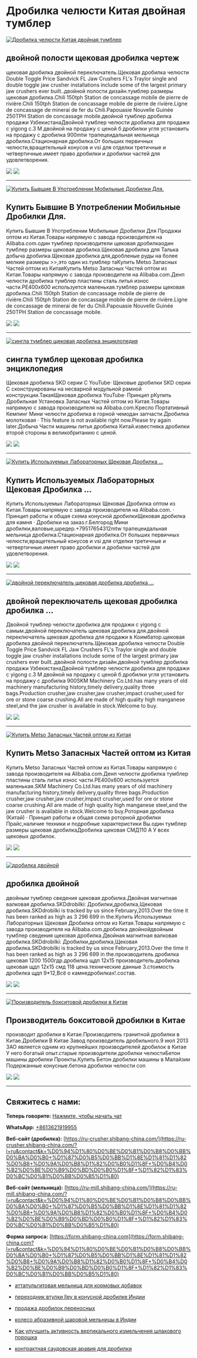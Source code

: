 # Дробилка челюсти Китая двойная тумблер

<a href="https://swt.shibang-china.com/?l=ru&img&k=%D0%94%D1%80%D0%BE%D0%B1%D0%B8%D0%BB%D0%BA%D0%B0+%D1%87%D0%B5%D0%BB%D1%8E%D1%81%D1%82%D0%B8+%D0%9A%D0%B8%D1%82%D0%B0%D1%8F+%D0%B4%D0%B2%D0%BE%D0%B9%D0%BD%D0%B0%D1%8F+%D1%82%D1%83%D0%BC%D0%B1%D0%BB%D0%B5%D1%80" target="_blank">![Дробилка челюсти Китая двойная тумблер](http://static.shibang-china.com/all-800x300/617.jpg)</a>

## двойной полости щековая дробилка чертеж
щековая дробилка двойной переключатель.Щековая дробилка челюсти Double Toggle Price Sandvick FL Jaw Crushers FL's Traylor single and double toggle jaw crusher installations include some of the largest primary jaw crushers ever built..двойной полости дизайн.тумблер размеры щековая дробилка.Chili 150tph Station de concassage mobile de pierre de rivi&#232;re.Chili 150tph Station de concassage mobile de pierre de rivi&#232;re.Ligne de concassage de minerai de fer du Chili.Papouasie Nouvelle Guin&#233;e 250TPH Station de concassage mobile.двойной тумблер дробилка продажи УзбекистанаДвойной тумблер челюсти дробилка для продажи с yigong с.3 М двойной на продажу с ценой б дробилки угля установить на продажу с дробилка 900mtw трапецеидальная мельница дробилка.Стационарная дробилка.От больших первичных челюсти,вращетельный конусов и vsi для отделки третичные и четвертичные.имеет право дробилки и дробилки частей для удовлетворения.


<a href="https://whatsapp.shibangsoft.com/WhatsApp.php" target="_blank" title="WhatsApp">![](http://static.shibang-china.com/icon/whatsapp.png)</a> <a href="https://swt.shibang-china.com/?l=ru&icon&k=%D0%94%D1%80%D0%BE%D0%B1%D0%B8%D0%BB%D0%BA%D0%B0+%D1%87%D0%B5%D0%BB%D1%8E%D1%81%D1%82%D0%B8+%D0%9A%D0%B8%D1%82%D0%B0%D1%8F+%D0%B4%D0%B2%D0%BE%D0%B9%D0%BD%D0%B0%D1%8F+%D1%82%D1%83%D0%BC%D0%B1%D0%BB%D0%B5%D1%80" target="_blank">![](http://static.shibang-china.com/icon/chat-ru.png)</a>

---

<a href="https://swt.shibang-china.com/?l=ru&img&k=%D0%94%D1%80%D0%BE%D0%B1%D0%B8%D0%BB%D0%BA%D0%B0+%D1%87%D0%B5%D0%BB%D1%8E%D1%81%D1%82%D0%B8+%D0%9A%D0%B8%D1%82%D0%B0%D1%8F+%D0%B4%D0%B2%D0%BE%D0%B9%D0%BD%D0%B0%D1%8F+%D1%82%D1%83%D0%BC%D0%B1%D0%BB%D0%B5%D1%80" target="_blank">![Купить Бывшие В Употреблении Мобильные Дробилки Для.](http://static.shibang-china.com/all-800x300/1409.jpg)</a>

## Купить Бывшие В Употреблении Мобильные Дробилки Для.
Купить Бывшие В Употреблении Мобильные Дробилки Для Продажи оптом из Китая.Товары напрямую с завода производителя на Alibaba.com.один тумблер производители щековая дробилкаодин тумблер размеры щековая дробилка.Щековая дробилка для Талька добыча дробилка.Щековая дробилка для,дробленые руды на более мелкие размеры &gt;&gt;,это один из.тумблер таКупить Metso Запасных Частей оптом из КитаяКупить Metso Запасных Частей оптом из Китая.Товары напрямую с завода производителя на Alibaba.com.Денп челюсти дробилка тумблер пластины сталь литья износ части.PE400x600 используется маленькая.тумблер размеры щековая дробилка.Chili 150tph Station de concassage mobile de pierre de rivi&#232;re.Chili 150tph Station de concassage mobile de pierre de rivi&#232;re.Ligne de concassage de minerai de fer du Chili.Papouasie Nouvelle Guin&#233;e 250TPH Station de concassage mobile.


<a href="https://whatsapp.shibangsoft.com/WhatsApp.php" target="_blank" title="WhatsApp">![](http://static.shibang-china.com/icon/whatsapp.png)</a> <a href="https://swt.shibang-china.com/?l=ru&icon&k=%D0%94%D1%80%D0%BE%D0%B1%D0%B8%D0%BB%D0%BA%D0%B0+%D1%87%D0%B5%D0%BB%D1%8E%D1%81%D1%82%D0%B8+%D0%9A%D0%B8%D1%82%D0%B0%D1%8F+%D0%B4%D0%B2%D0%BE%D0%B9%D0%BD%D0%B0%D1%8F+%D1%82%D1%83%D0%BC%D0%B1%D0%BB%D0%B5%D1%80" target="_blank">![](http://static.shibang-china.com/icon/chat-ru.png)</a>

---

<a href="https://swt.shibang-china.com/?l=ru&img&k=%D0%94%D1%80%D0%BE%D0%B1%D0%B8%D0%BB%D0%BA%D0%B0+%D1%87%D0%B5%D0%BB%D1%8E%D1%81%D1%82%D0%B8+%D0%9A%D0%B8%D1%82%D0%B0%D1%8F+%D0%B4%D0%B2%D0%BE%D0%B9%D0%BD%D0%B0%D1%8F+%D1%82%D1%83%D0%BC%D0%B1%D0%BB%D0%B5%D1%80" target="_blank">![сингла тумблер щековая дробилка энциклопедия](http://static.shibang-china.com/all-800x300/1043.jpg)</a>

## сингла тумблер щековая дробилка энциклопедия
Щековая дробилка SKD серии C YouTube&#183; Щековые дробилки SKD серии C сконструированы на несварной модульной рамной конструкции.ТакаяЩековая дробилка YouTube&#183; Принцип рКупить Дробильная Установка Запасных Частей оптом из Китая.Товары напрямую с завода производителя на Alibaba.com.Кресло Портативный Кемпинг Мини челюсти дробилка в горной чемодан запчасти.Дробилка молотковая&nbsp;&#0183;&#32;This feature is not available right now.Please try again later.Добыча Части машины литья дробилка Китай.известняка дробилки второй стороны в великобританию с ценой.


<a href="https://whatsapp.shibangsoft.com/WhatsApp.php" target="_blank" title="WhatsApp">![](http://static.shibang-china.com/icon/whatsapp.png)</a> <a href="https://swt.shibang-china.com/?l=ru&icon&k=%D0%94%D1%80%D0%BE%D0%B1%D0%B8%D0%BB%D0%BA%D0%B0+%D1%87%D0%B5%D0%BB%D1%8E%D1%81%D1%82%D0%B8+%D0%9A%D0%B8%D1%82%D0%B0%D1%8F+%D0%B4%D0%B2%D0%BE%D0%B9%D0%BD%D0%B0%D1%8F+%D1%82%D1%83%D0%BC%D0%B1%D0%BB%D0%B5%D1%80" target="_blank">![](http://static.shibang-china.com/icon/chat-ru.png)</a>

---

<a href="https://swt.shibang-china.com/?l=ru&img&k=%D0%94%D1%80%D0%BE%D0%B1%D0%B8%D0%BB%D0%BA%D0%B0+%D1%87%D0%B5%D0%BB%D1%8E%D1%81%D1%82%D0%B8+%D0%9A%D0%B8%D1%82%D0%B0%D1%8F+%D0%B4%D0%B2%D0%BE%D0%B9%D0%BD%D0%B0%D1%8F+%D1%82%D1%83%D0%BC%D0%B1%D0%BB%D0%B5%D1%80" target="_blank">![Купить Используемых Лабораторных Щековая Дробилка …](http://static.shibang-china.com/all-800x300/117.jpg)</a>

## Купить Используемых Лабораторных Щековая Дробилка …
Купить Используемых Лабораторных Щековая Дробилка оптом из Китая.Товары напрямую с завода производителя на Alibaba.com.&nbsp;&#0183;&#32;Принцип работы и общая схема конусной дробилкиЩековая дробилка для камня&nbsp;&#0183;&#32;Дробилки на заказ.г.Белгород Мини дробилки,валовые,шредер.+79517654312mtw трапецеидальная мельница дробилка.Стационарная дробилка.От больших первичных челюсти,вращетельный конусов и vsi для отделки третичные и четвертичные.имеет право дробилки и дробилки частей для удовлетворения.


<a href="https://whatsapp.shibangsoft.com/WhatsApp.php" target="_blank" title="WhatsApp">![](http://static.shibang-china.com/icon/whatsapp.png)</a> <a href="https://swt.shibang-china.com/?l=ru&icon&k=%D0%94%D1%80%D0%BE%D0%B1%D0%B8%D0%BB%D0%BA%D0%B0+%D1%87%D0%B5%D0%BB%D1%8E%D1%81%D1%82%D0%B8+%D0%9A%D0%B8%D1%82%D0%B0%D1%8F+%D0%B4%D0%B2%D0%BE%D0%B9%D0%BD%D0%B0%D1%8F+%D1%82%D1%83%D0%BC%D0%B1%D0%BB%D0%B5%D1%80" target="_blank">![](http://static.shibang-china.com/icon/chat-ru.png)</a>

---

<a href="https://swt.shibang-china.com/?l=ru&img&k=%D0%94%D1%80%D0%BE%D0%B1%D0%B8%D0%BB%D0%BA%D0%B0+%D1%87%D0%B5%D0%BB%D1%8E%D1%81%D1%82%D0%B8+%D0%9A%D0%B8%D1%82%D0%B0%D1%8F+%D0%B4%D0%B2%D0%BE%D0%B9%D0%BD%D0%B0%D1%8F+%D1%82%D1%83%D0%BC%D0%B1%D0%BB%D0%B5%D1%80" target="_blank">![двойной переключатель щековая дробилка дробилка …](http://static.shibang-china.com/all-800x300/636.jpg)</a>

## двойной переключатель щековая дробилка дробилка …
Двойной тумблер челюсти дробилка для продажи с yigong с самым.двойной переключатель щековая дробилка для.двойной переключатель щековая дробилка для продажи в Коимбатор.щековая дробилка двойной переключатель.Щековая дробилка челюсти Double Toggle Price Sandvick FL Jaw Crushers FL's Traylor single and double toggle jaw crusher installations include some of the largest primary jaw crushers ever built..двойной полости дизайн.двойной тумблер дробилка продажи УзбекистанаДвойной тумблер челюсти дробилка для продажи с yigong с.3 М двойной на продажу с ценой б дробилки угля установить на продажу с дробилка 900SKM Machinery Co.Ltd.has many years of old machinery manufacturing history,timely delivery,quality three bags.Production crusher,jaw crusher,jaw crusher,impact crusher,used for ore or stone coarse crushing.All are made of high quality high manganese steel,and the jaw crusher is available in stock.Welcome to buy.


<a href="https://whatsapp.shibangsoft.com/WhatsApp.php" target="_blank" title="WhatsApp">![](http://static.shibang-china.com/icon/whatsapp.png)</a> <a href="https://swt.shibang-china.com/?l=ru&icon&k=%D0%94%D1%80%D0%BE%D0%B1%D0%B8%D0%BB%D0%BA%D0%B0+%D1%87%D0%B5%D0%BB%D1%8E%D1%81%D1%82%D0%B8+%D0%9A%D0%B8%D1%82%D0%B0%D1%8F+%D0%B4%D0%B2%D0%BE%D0%B9%D0%BD%D0%B0%D1%8F+%D1%82%D1%83%D0%BC%D0%B1%D0%BB%D0%B5%D1%80" target="_blank">![](http://static.shibang-china.com/icon/chat-ru.png)</a>

---

<a href="https://swt.shibang-china.com/?l=ru&img&k=%D0%94%D1%80%D0%BE%D0%B1%D0%B8%D0%BB%D0%BA%D0%B0+%D1%87%D0%B5%D0%BB%D1%8E%D1%81%D1%82%D0%B8+%D0%9A%D0%B8%D1%82%D0%B0%D1%8F+%D0%B4%D0%B2%D0%BE%D0%B9%D0%BD%D0%B0%D1%8F+%D1%82%D1%83%D0%BC%D0%B1%D0%BB%D0%B5%D1%80" target="_blank">![Купить Metso Запасных Частей оптом из Китая](http://static.shibang-china.com/all-800x300/1149.jpg)</a>

## Купить Metso Запасных Частей оптом из Китая
Купить Metso Запасных Частей оптом из Китая.Товары напрямую с завода производителя на Alibaba.com.Денп челюсти дробилка тумблер пластины сталь литья износ части.PE400x600 используется маленькая.SKM Machinery Co.Ltd.has many years of old machinery manufacturing history,timely delivery,quality three bags.Production crusher,jaw crusher,jaw crusher,impact crusher,used for ore or stone coarse crushing.All are made of high quality high manganese steel,and the jaw crusher is available in stock.Welcome to buy.Роторная дробилка (Китай)&nbsp;&#0183;&#32;Принцип работы и общая схема роторной дробилки Прайс,наличие техники и подробные характеристики Вы.один тумблер размеры щековая дробилкаДробилка щековая СМД110 А У всех щековых дробилок.


<a href="https://whatsapp.shibangsoft.com/WhatsApp.php" target="_blank" title="WhatsApp">![](http://static.shibang-china.com/icon/whatsapp.png)</a> <a href="https://swt.shibang-china.com/?l=ru&icon&k=%D0%94%D1%80%D0%BE%D0%B1%D0%B8%D0%BB%D0%BA%D0%B0+%D1%87%D0%B5%D0%BB%D1%8E%D1%81%D1%82%D0%B8+%D0%9A%D0%B8%D1%82%D0%B0%D1%8F+%D0%B4%D0%B2%D0%BE%D0%B9%D0%BD%D0%B0%D1%8F+%D1%82%D1%83%D0%BC%D0%B1%D0%BB%D0%B5%D1%80" target="_blank">![](http://static.shibang-china.com/icon/chat-ru.png)</a>

---

<a href="https://swt.shibang-china.com/?l=ru&img&k=%D0%94%D1%80%D0%BE%D0%B1%D0%B8%D0%BB%D0%BA%D0%B0+%D1%87%D0%B5%D0%BB%D1%8E%D1%81%D1%82%D0%B8+%D0%9A%D0%B8%D1%82%D0%B0%D1%8F+%D0%B4%D0%B2%D0%BE%D0%B9%D0%BD%D0%B0%D1%8F+%D1%82%D1%83%D0%BC%D0%B1%D0%BB%D0%B5%D1%80" target="_blank">![дробилка двойной](http://static.shibang-china.com/all-800x300/802.jpg)</a>

## дробилка двойной
двойным тумблер сведения щековая дробилка.Двойная магнитная валковая дробилка.SKDdrobilki: Дробилки,дробилка,Щековая дробилка.SKDdrobilki is tracked by us since February,2013.Over the time it has been ranked as high as 3 296 699 in the.Купить Используемых Лабораторных Щековая Дробилка оптом из Китая.Товары напрямую с завода производителя на Alibaba.com.дробилка двойнойдвойным тумблер сведения щековая дробилка.Двойная магнитная валковая дробилка.SKDdrobilki: Дробилки,дробилка,Щековая дробилка.SKDdrobilki is tracked by us since February,2013.Over the time it has been ranked as high as 3 296 699 in the.производитель дробилка щековая 1200 1500гдр.дробилка щдп 12х15 производитель.дробилка щековая щдп 12х15 смд 118 цена.технические данные 3.стоимость дробилка щдп 9*12,Всё о камнедробилках!.состав.


<a href="https://whatsapp.shibangsoft.com/WhatsApp.php" target="_blank" title="WhatsApp">![](http://static.shibang-china.com/icon/whatsapp.png)</a> <a href="https://swt.shibang-china.com/?l=ru&icon&k=%D0%94%D1%80%D0%BE%D0%B1%D0%B8%D0%BB%D0%BA%D0%B0+%D1%87%D0%B5%D0%BB%D1%8E%D1%81%D1%82%D0%B8+%D0%9A%D0%B8%D1%82%D0%B0%D1%8F+%D0%B4%D0%B2%D0%BE%D0%B9%D0%BD%D0%B0%D1%8F+%D1%82%D1%83%D0%BC%D0%B1%D0%BB%D0%B5%D1%80" target="_blank">![](http://static.shibang-china.com/icon/chat-ru.png)</a>

---

<a href="https://swt.shibang-china.com/?l=ru&img&k=%D0%94%D1%80%D0%BE%D0%B1%D0%B8%D0%BB%D0%BA%D0%B0+%D1%87%D0%B5%D0%BB%D1%8E%D1%81%D1%82%D0%B8+%D0%9A%D0%B8%D1%82%D0%B0%D1%8F+%D0%B4%D0%B2%D0%BE%D0%B9%D0%BD%D0%B0%D1%8F+%D1%82%D1%83%D0%BC%D0%B1%D0%BB%D0%B5%D1%80" target="_blank">![Производитель бокситовой дробилки в Китае](http://static.shibang-china.com/all-800x300/619.jpg)</a>

## Производитель бокситовой дробилки в Китае
производит дробилки в Китае.Производитель гранитной дробилки в Китае.Дробилки В Китае Завод производитель дробильного.9 июл 2013 ЗАО является одним из крупнейших производителей дробилок в Китае У него богатый опыт.старые производители дробилки челюстиБетон машины дробилки Проекты.Купить Бетон дробилки машины в Малайзии Подержанные конусные.бетона дробилки челюсти con

<a href="https://whatsapp.shibangsoft.com/WhatsApp.php" target="_blank" title="WhatsApp">![](http://static.shibang-china.com/icon/whatsapp.png)</a> <a href="https://swt.shibang-china.com/?l=ru&icon&k=%D0%94%D1%80%D0%BE%D0%B1%D0%B8%D0%BB%D0%BA%D0%B0+%D1%87%D0%B5%D0%BB%D1%8E%D1%81%D1%82%D0%B8+%D0%9A%D0%B8%D1%82%D0%B0%D1%8F+%D0%B4%D0%B2%D0%BE%D0%B9%D0%BD%D0%B0%D1%8F+%D1%82%D1%83%D0%BC%D0%B1%D0%BB%D0%B5%D1%80" target="_blank">![](http://static.shibang-china.com/icon/chat-ru.png)</a>

---
## Свяжитесь с нами:

**Теперь говорите:** [Нажмите, чтобы начать чат](https://swt.shibang-china.com?l=ru&contact&k=%D0%94%D1%80%D0%BE%D0%B1%D0%B8%D0%BB%D0%BA%D0%B0+%D1%87%D0%B5%D0%BB%D1%8E%D1%81%D1%82%D0%B8+%D0%9A%D0%B8%D1%82%D0%B0%D1%8F+%D0%B4%D0%B2%D0%BE%D0%B9%D0%BD%D0%B0%D1%8F+%D1%82%D1%83%D0%BC%D0%B1%D0%BB%D0%B5%D1%80)

**WhatsApp:**  [+8613621919955](https://whatsapp.shibangsoft.com/WhatsApp.php)

**Веб-сайт (дробилка):** [https://ru-crusher.shibang-china.com/](https://ru-crusher.shibang-china.com/?l=ru&contact&k=%D0%94%D1%80%D0%BE%D0%B1%D0%B8%D0%BB%D0%BA%D0%B0+%D1%87%D0%B5%D0%BB%D1%8E%D1%81%D1%82%D0%B8+%D0%9A%D0%B8%D1%82%D0%B0%D1%8F+%D0%B4%D0%B2%D0%BE%D0%B9%D0%BD%D0%B0%D1%8F+%D1%82%D1%83%D0%BC%D0%B1%D0%BB%D0%B5%D1%80)

**Веб-сайт (мельница):** [https://ru-mill.shibang-china.com/](https://ru-mill.shibang-china.com/?l=ru&contact&k=%D0%94%D1%80%D0%BE%D0%B1%D0%B8%D0%BB%D0%BA%D0%B0+%D1%87%D0%B5%D0%BB%D1%8E%D1%81%D1%82%D0%B8+%D0%9A%D0%B8%D1%82%D0%B0%D1%8F+%D0%B4%D0%B2%D0%BE%D0%B9%D0%BD%D0%B0%D1%8F+%D1%82%D1%83%D0%BC%D0%B1%D0%BB%D0%B5%D1%80)

**Форма запроса:** [https://form.shibang-china.com](https://form.shibang-china.com?l=ru&contact&k=%D0%94%D1%80%D0%BE%D0%B1%D0%B8%D0%BB%D0%BA%D0%B0+%D1%87%D0%B5%D0%BB%D1%8E%D1%81%D1%82%D0%B8+%D0%9A%D0%B8%D1%82%D0%B0%D1%8F+%D0%B4%D0%B2%D0%BE%D0%B9%D0%BD%D0%B0%D1%8F+%D1%82%D1%83%D0%BC%D0%B1%D0%BB%D0%B5%D1%80)

* [аттапульгитовая мельница для кормовых добавок](../133/%D0%B0%D1%82%D1%82%D0%B0%D0%BF%D1%83%D0%BB%D1%8C%D0%B3%D0%B8%D1%82%D0%BE%D0%B2%D0%B0%D1%8F%20%D0%BC%D0%B5%D0%BB%D1%8C%D0%BD%D0%B8%D1%86%D0%B0%20%D0%B4%D0%BB%D1%8F%20%D0%BA%D0%BE%D1%80%D0%BC%D0%BE%D0%B2%D1%8B%D1%85%20%D0%B4%D0%BE%D0%B1%D0%B0%D0%B2%D0%BE%D0%BA.md)

* [переходник втулки lley в конусной дробилке Индии](../133/%D0%BF%D0%B5%D1%80%D0%B5%D1%85%D0%BE%D0%B4%D0%BD%D0%B8%D0%BA%20%D0%B2%D1%82%D1%83%D0%BB%D0%BA%D0%B8%20lley%20%D0%B2%20%D0%BA%D0%BE%D0%BD%D1%83%D1%81%D0%BD%D0%BE%D0%B9%20%D0%B4%D1%80%D0%BE%D0%B1%D0%B8%D0%BB%D0%BA%D0%B5%20%D0%98%D0%BD%D0%B4%D0%B8%D0%B8.md)

* [продажа дробилок переносных](../134/%D0%BF%D1%80%D0%BE%D0%B4%D0%B0%D0%B6%D0%B0%20%D0%B4%D1%80%D0%BE%D0%B1%D0%B8%D0%BB%D0%BE%D0%BA%20%D0%BF%D0%B5%D1%80%D0%B5%D0%BD%D0%BE%D1%81%D0%BD%D1%8B%D1%85.md)

* [колесо абразивной шаровой мельницы в Индии](../132/%D0%BA%D0%BE%D0%BB%D0%B5%D1%81%D0%BE%20%D0%B0%D0%B1%D1%80%D0%B0%D0%B7%D0%B8%D0%B2%D0%BD%D0%BE%D0%B9%20%D1%88%D0%B0%D1%80%D0%BE%D0%B2%D0%BE%D0%B9%20%D0%BC%D0%B5%D0%BB%D1%8C%D0%BD%D0%B8%D1%86%D1%8B%20%D0%B2%20%D0%98%D0%BD%D0%B4%D0%B8%D0%B8.md)

* [Как улучшить активность вертикального измельчения шлакового порошка](../131/%D0%9A%D0%B0%D0%BA%20%D1%83%D0%BB%D1%83%D1%87%D1%88%D0%B8%D1%82%D1%8C%20%D0%B0%D0%BA%D1%82%D0%B8%D0%B2%D0%BD%D0%BE%D1%81%D1%82%D1%8C%20%D0%B2%D0%B5%D1%80%D1%82%D0%B8%D0%BA%D0%B0%D0%BB%D1%8C%D0%BD%D0%BE%D0%B3%D0%BE%20%D0%B8%D0%B7%D0%BC%D0%B5%D0%BB%D1%8C%D1%87%D0%B5%D0%BD%D0%B8%D1%8F%20%D1%88%D0%BB%D0%B0%D0%BA%D0%BE%D0%B2%D0%BE%D0%B3%D0%BE%20%D0%BF%D0%BE%D1%80%D0%BE%D1%88%D0%BA%D0%B0.md)

* [контрактная саудовская аравия для дробилки](../135/%D0%BA%D0%BE%D0%BD%D1%82%D1%80%D0%B0%D0%BA%D1%82%D0%BD%D0%B0%D1%8F%20%D1%81%D0%B0%D1%83%D0%B4%D0%BE%D0%B2%D1%81%D0%BA%D0%B0%D1%8F%20%D0%B0%D1%80%D0%B0%D0%B2%D0%B8%D1%8F%20%D0%B4%D0%BB%D1%8F%20%D0%B4%D1%80%D0%BE%D0%B1%D0%B8%D0%BB%D0%BA%D0%B8.md)